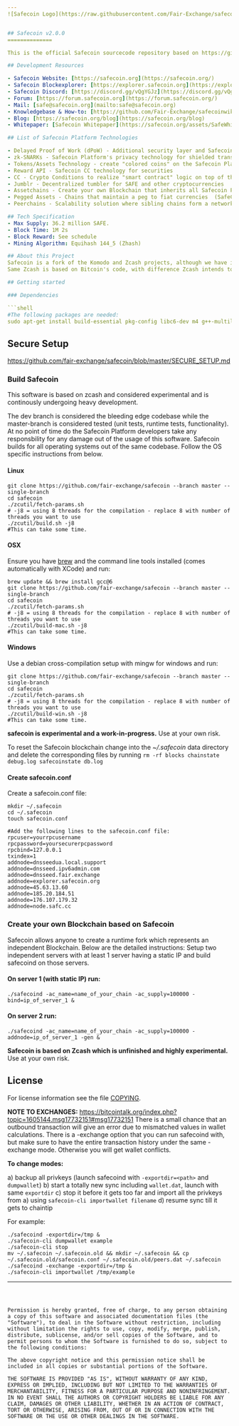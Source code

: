 ```yaml
---
![Safecoin Logo](https://raw.githubusercontent.com/Fair-Exchange/safecoinwiki/master/Logos/SafeCoin/SafeCoin-Logo-with-text.png "Safecoin Logo")


## Safecoin v2.0.0
==============

This is the official Safecoin sourcecode repository based on https://github.com/fair-exchange/safecoin. 

## Development Resources

- Safecoin Website: [https://safecoin.org](https://safecoin.org/)
- Safecoin Blockexplorer: [https://explorer.safecoin.org](https://explorer.safecoin.org/)
- Safecoin Discord: [https://discord.gg/vQgYGJz](https://discord.gg/vQgYGJz)
- Forum: [https://forum.safecoin.org](https://forum.safecoin.org/)
- Mail: [safe@safecoin.org](mailto:safe@safecoin.org)
- Knowledgebase & How-to: [https://github.com/Fair-Exchange/safecoinwiki/wiki](https://github.com/Fair-Exchange/safecoinwiki/wiki)
- Blog: [https://safecoin.org/blog](https://safecoin.org/blog)
- Whitepaper: [Safecoin Whitepaper](https://safecoin.org/assets/SafeWhitePaper.pdf)

## List of Safecoin Platform Technologies

- Delayed Proof of Work (dPoW) - Additional security layer and Safecoins own consensus algorithm.
- zk-SNARKs - Safecoin Platform's privacy technology for shielded transactions
- Tokens/Assets Technology - create "colored coins" on the Safecoin Platform and use them as a layer for securites
- Reward API - Safecoin CC technology for securities
- CC - Crypto Conditions to realize "smart contract" logic on top of the Safecoin Platform
- Jumblr - Decentralized tumbler for SAFE and other cryptocurrencies
- Assetchains - Create your own Blockchain that inherits all Safecoin Platform functionalities and blockchain interoperability
- Pegged Assets - Chains that maintain a peg to fiat currencies  (SafeCash in progress)
- Peerchains - Scalability solution where sibling chains form a network of blockchains

## Tech Specification
- Max Supply: 36.2 million SAFE.
- Block Time: 1M 2s
- Block Reward: See schedule
- Mining Algorithm: Equihash 144_5 (Zhash)

## About this Project
Safecoin is a fork of the Komodo and Zcash projects, although we have incorporated significant changes including TLS Encryption from Horizen and Equihash 144_5, in collaboration with BTCZ.  Safecoin was launched as a pure Proof of Work coin, and has never had any ICO or Sale of any kind.   We are an Open Source, Peer to Peer project and we support and contribute to likewise initiatives.
Same Zcash is based on Bitcoin's code, with difference Zcash intends to offer a far higher standard of privacy through a sophisticated zero-knowledge proving scheme that preserves confidentiality of transaction metadata. Technical details are available in our [Protocol Specification](https://github.com/zcash/zips/raw/master/protocol/protocol.pdf).

## Getting started

### Dependencies

```shell
#The following packages are needed:
sudo apt-get install build-essential pkg-config libc6-dev m4 g++-multilib autoconf libtool ncurses-dev unzip git python python-zmq zlib1g-dev wget libcurl4-gnutls-dev bsdmainutils automake curl
```

Secure Setup
-----------------
https://github.com/fair-exchange/safecoin/blob/master/SECURE_SETUP.md

### Build Safecoin

This software is based on zcash and considered experimental and is continously undergoing heavy development.

The dev branch is considered the bleeding edge codebase while the master-branch is considered tested (unit tests, runtime tests, functionality). At no point of time do the Safecoin Platform developers take any responsbility for any damage out of the usage of this software. 
Safecoin builds for all operating systems out of the same codebase. Follow the OS specific instructions from below.

#### Linux
```shell
git clone https://github.com/fair-exchange/safecoin --branch master --single-branch
cd safecoin
./zcutil/fetch-params.sh
# -j8 = using 8 threads for the compilation - replace 8 with number of threads you want to use
./zcutil/build.sh -j8
#This can take some time.
```

#### OSX
Ensure you have [brew](https://brew.sh) and the command line tools installed (comes automatically with XCode) and run:
```shell
brew update && brew install gcc@6
git clone https://github.com/fair-exchange/safecoin --branch master --single-branch
cd safecoin
./zcutil/fetch-params.sh
# -j8 = using 8 threads for the compilation - replace 8 with number of threads you want to use
./zcutil/build-mac.sh -j8
#This can take some time.
```

#### Windows
Use a debian cross-compilation setup with mingw for windows and run:
```shell
git clone https://github.com/fair-exchange/safecoin --branch master --single-branch
cd safecoin
./zcutil/fetch-params.sh
# -j8 = using 8 threads for the compilation - replace 8 with number of threads you want to use
./zcutil/build-win.sh -j8
#This can take some time.
```
**safecoin is experimental and a work-in-progress.** Use at your own risk.

To reset the Safecoin blockchain change into the *~/.safecoin* data directory and delete the corresponding files by running `rm -rf blocks chainstate debug.log safecoinstate db.log`

#### Create safecoin.conf

Create a safecoin.conf file:

```
mkdir ~/.safecoin
cd ~/.safecoin
touch safecoin.conf

#Add the following lines to the safecoin.conf file:
rpcuser=yourrpcusername
rpcpassword=yoursecurerpcpassword
rpcbind=127.0.0.1
txindex=1
addnode=dnsseedua.local.support
addnode=dnsseed.ipv6admin.com
addnode=dnsseed.fair.exchange
addnode=explorer.safecoin.org
addnode=45.63.13.60
addnode=185.20.184.51
addnode=176.107.179.32
addnode=node.safc.cc
```
### Create your own Blockchain based on Safecoin

Safecoin allows anyone to create a runtime fork which represents an independent Blockchain. Below are the detailed instructions:
Setup two independent servers with at least 1 server having a static IP and build safecoind on those servers.  

#### On server 1 (with static IP) run:
```shell
./safecoind -ac_name=name_of_your_chain -ac_supply=100000 -bind=ip_of_server_1 &
```

#### On server 2 run:
```shell
./safecoind -ac_name=name_of_your_chain -ac_supply=100000 -addnode=ip_of_server_1 -gen &
```

**Safecoin is based on Zcash which is unfinished and highly experimental.** Use at your own risk.

License
-------
For license information see the file [COPYING](COPYING).

**NOTE TO EXCHANGES:**
https://bitcointalk.org/index.php?topic=1605144.msg17732151#msg17732151
There is a small chance that an outbound transaction will give an error due to mismatched values in wallet calculations. There is a -exchange option that you can run safecoind with, but make sure to have the entire transaction history under the same -exchange mode. Otherwise you will get wallet conflicts.

**To change modes:**

a) backup all privkeys (launch safecoind with `-exportdir=<path>` and `dumpwallet`)
b) start a totally new sync including `wallet.dat`, launch with same `exportdir`
c) stop it before it gets too far and import all the privkeys from a) using `safecoin-cli importwallet filename`
d) resume sync till it gets to chaintip

For example:
```shell
./safecoind -exportdir=/tmp &
./safecoin-cli dumpwallet example
./safecoin-cli stop
mv ~/.safecoin ~/.safecoin.old && mkdir ~/.safecoin && cp ~/.safecoin.old/safecoin.conf ~/.safecoin.old/peers.dat ~/.safecoin
./safecoind -exchange -exportdir=/tmp &
./safecoin-cli importwallet /tmp/example
```
---
```



Permission is hereby granted, free of charge, to any person obtaining a copy of this software and associated documentation files (the "Software"), to deal in the Software without restriction, including without limitation the rights to use, copy, modify, merge, publish, distribute, sublicense, and/or sell copies of the Software, and to permit persons to whom the Software is furnished to do so, subject to the following conditions:

The above copyright notice and this permission notice shall be included in all copies or substantial portions of the Software.

THE SOFTWARE IS PROVIDED "AS IS", WITHOUT WARRANTY OF ANY KIND, EXPRESS OR IMPLIED, INCLUDING BUT NOT LIMITED TO THE WARRANTIES OF MERCHANTABILITY, FITNESS FOR A PARTICULAR PURPOSE AND NONINFRINGEMENT. IN NO EVENT SHALL THE AUTHORS OR COPYRIGHT HOLDERS BE LIABLE FOR ANY CLAIM, DAMAGES OR OTHER LIABILITY, WHETHER IN AN ACTION OF CONTRACT, TORT OR OTHERWISE, ARISING FROM, OUT OF OR IN CONNECTION WITH THE SOFTWARE OR THE USE OR OTHER DEALINGS IN THE SOFTWARE.
